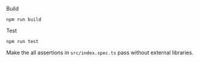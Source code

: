 Build

`npm run build`

Test

`npm run test`

Make the all assertions in `src/index.spec.ts` pass without external libraries.
